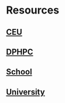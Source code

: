 # Resources

## [CEU](CEU.md)

## [DPHPC](DPHPC.md)

## [School](School.md)

## [University](University.md)
